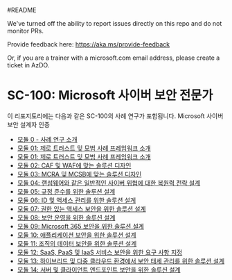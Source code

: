 #README

We've turned off the ability to report issues directly on this repo and do not monitor PRs.

Provide feedback here: https://aka.ms/provide-feedback

Or, if you are a trainer with a microsoft.com email address, please create a ticket in AzDO.

# SC-100: Microsoft 사이버 보안 전문가

이 리포지토리에는 다음과 같은 SC-100의 사례 연구가 포함됩니다. Microsoft 사이버 보안 설계자 인증

* [모듈 0 - 사례 연구 소개](/Instructions/CaseStudyv2/00-Case%20study%20introduction.md)
* [모듈 01: 제로 트러스트 및 모범 사례 프레임워크 소개](/Instructions/CaseStudyv2/01a-Build_security_strategy.md)
* [모듈 01: 제로 트러스트 및 모범 사례 프레임워크 소개](/Instructions/CaseStudyv2/01b-Architecture_best_practices.md)
* [모듈 02: CAF 및 WAF에 맞는 솔루션 디자인](/Instructions/CaseStudyv2/02-Design_solutions_CAF.md)
* [모듈 03: MCRA 및 MCSB에 맞는 솔루션 디자인](/Instructions/CaseStudyv2/03-Best_practices_MCRA_MCSB.md)
* [모듈 04: 랜섬웨어와 같은 일반적인 사이버 위협에 대한 복원력 전략 설계](/Instructions/CaseStudyv2/04-Design_resiliency_strategy_ransomware.md)
* [모듈 05: 규정 준수를 위한 솔루션 설계](/Instructions/CaseStudyv2/05-Evaluate_regulatory_compliance.md)
* [모듈 06: ID 및 액세스 관리를 위한 솔루션 설계](/Instructions/CaseStudyv2/06-Design_solutions_identity_access_management.md)
* [모듈 07: 권한 있는 액세스 보안을 위한 솔루션 설계](/Instructions/CaseStudyv2/07-Design_solutions_securing_privileged_access.md)
* [모듈 08: 보안 운영을 위한 솔루션 설계](/Instructions/CaseStudyv2/08-Design_solutions_security_operations.md)
* [모듈 09: Microsoft 365 보안을 위한 솔루션 설계](/Instructions/CaseStudyv2/09-Design_solutions_securing_Microsoft_365.md)
* [모듈 10: 애플리케이션 보안을 위한 솔루션 설계](/Instructions/CaseStudyv2/10-Design_solutions_securing_applications.md)
* [모듈 11: 조직의 데이터 보안을 위한 솔루션 설계](/Instructions/CaseStudyv2/11-Design_solutions_securing_organizations_data.md)
* [모듈 12: SaaS, PaaS 및 IaaS 서비스 보안을 위한 요구 사항 지정](/Instructions/CaseStudyv2/12-Specify_requirements_securing_PaaS_IaaS_and_SaaS.md)
* [모듈 13: 하이브리드 및 다중 클라우드 환경에서 보안 태세 관리를 위한 솔루션 설계](/Instructions/CaseStudyv2/13-Evaluate_security_posture.md)
* [모듈 14: 서버 및 클라이언트 엔드포인트 보안을 위한 솔루션 설계](/Instructions/CaseStudyv2/14-Design_solutions_securing_server_client_endpoints.md)
